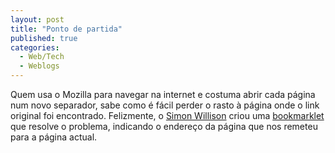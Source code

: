 ```yaml
---
layout: post
title: "Ponto de partida"
published: true
categories:
  - Web/Tech
  - Weblogs
---
```

<p>Quem usa o Mozilla para navegar na internet e costuma abrir cada página num novo separador, sabe como é fácil perder o rasto à página onde o link original foi encontrado. Felizmente, o <a href="http://simon.incutio.com/archive/2004/03/05/attribution">Simon Willison</a> criou uma <a href="javascript:void(prompt('Referer:', document.referrer));">bookmarklet</a> que resolve o problema, indicando o endereço da página que nos remeteu para a página actual.</p>

